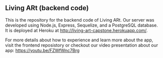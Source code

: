 ## Living ARt (backend code)

This is the repository for the backend code of Living ARt. Our server was developed using Node.js, Express, Sequelize, and a PostgreSQL database. It is deployed at Heroku at http://living-art-capstone.herokuapp.com/.

For more details about how to experience and learn more about the app, visit the frontend reposistory or checkout our video presentation about our app: https://youtu.be/FZWfWnc7Brg
